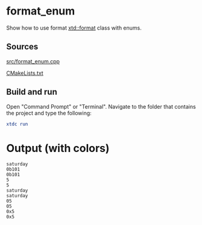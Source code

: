 # format_enum

Show how to use format [xtd::format](https://gammasoft71.github.io/xtd/reference_guides/latest/_format_page.html) class with enums.

## Sources

[src/format_enum.cpp](src/format_enum.cpp)

[CMakeLists.txt](CMakeLists.txt)

## Build and run

Open "Command Prompt" or "Terminal". Navigate to the folder that contains the project and type the following:

```cmake
xtdc run
```

# Output (with colors)

```
saturday
0b101
0b101
5
5
saturday
saturday
05
05
0x5
0x5
```

